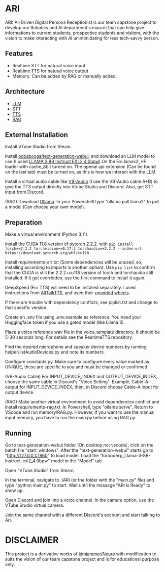 # ARI

ARI: AI-Driven Digital Persona Receptionist is our team capstone project to develop our Robotics and AI department's mascot that can help give informations to current students, prospective students and visitors, with the vision to make interacting with AI unintimidating for less tech-savvy person.


## Features

- Realtime STT for natural voice input
- Realtime TTS for natural voice output
- Memory: Can be added by RAG or manually added.


## Architecture

- [LLM](https://github.com/oobabooga/text-generation-webui)
- [STT](https://github.com/KoljaB/RealtimeSTT)
- [TTS](https://github.com/KoljaB/RealtimeTTS)
- [RAG](https://github.com/pixegami/rag-tutorial-v2)


## External Installation

Install VTube Studio from Steam.

Install [oobabooga/text-generation-webui](https://github.com/oobabooga/text-generation-webui), and download an LLM model to use (I used [LLAMA 3 8B Instruct EXL2 4.0bpw](https://huggingface.co/turboderp/Llama-3-8B-Instruct-exl2/tree/4.0bpw)).On the ExLlamav2_HF loader with cache_8bit turned on. The openai api extension (Can be found on the last tab) must be turned on, as this is how we interact with the LLM.

Install a virtual audio cable like [VB-Audio](https://vb-audio.com/Cable/) (I use the VB-Audio cable A+B) to give the TTS output directly into Vtube Studio and Discord. Also, get STT input from Discord.

(RAG) Download [Ollama](https://ollama.com/download). In your Powershell type "ollama pull llama2" to pull a model (Can choose your own model).


## Preparation

Make a virtual environment (Python 3.11).

Install the CUDA 11.8 version of pytorch 2.2.2. with
`pip install torch==2.2.2 torchvision==0.17.2 torchaudio==2.2.2 --index-url https://download.pytorch.org/whl/cu118`

Install requirements-ari.txt (Some dependencies will be unused, so, installing according to imports is another option). Use `pip list` to confirm that the CUDA is still the 2.2.2+cu118 version of torch and torchaudio still installed. If it got overridden, use the first command to install it again.

DeepSpeed (For TTS) will need to be installed separately. I used instructions from [AllTalkTTS](https://github.com/erew123/alltalk_tts?#-deepspeed-installation-options), and used their [provided wheels](https://github.com/erew123/alltalk_tts/releases/tag/DeepSpeed-14.0).

If there are trouble with dependency conflicts, see piplist.txt and change to that specific version.

Create an .env file using .env.example as reference. You need your Huggingface token if you use a gated model (like Llama 3).

Place a voice reference wav file in the voice_template directory. It should be 5-30 seconds long. For details see the RealtimeTTS repository.

Find the desired microphone and speaker device numbers by running helper/listAudioDevices.py and note its numbers.

Configure constants.py. Make sure to configure every value marked as UNIQUE, these are specific to you and must be changed or confirmed.

(VB-Audio Cable) For INPUT_DEVICE_INDEX and OUTPUT_DEVICE_INDEX, choose the same cable in Discord's "Voice Setting". Example, Cable-A output for INPUT_DEVICE_INDEX, then, in Discord choose Cable-A input for output device.

(RAG) Make another virtual environment to avoid dependencies conflict and install requirements-rag.txt. In Powershell, type "ollama serve". Return to VScode and run memory/RAG.py. However, if you want to use the manual input memory, you have to run the main.py before using RAG.py.


## Running

Go to text-generation-webui folder (On desktop not vscode), click on the batch file "start_windows". After the "text-generation-webui" starts go to "http://127.0.0.1:7860" to load model. Load the "turboderp_Llama-3-8B-Instruct-exl2_4.0bpw" model in the "Model" tab.

Open "VTube Studio" from Steam.

In the terminal, navigate to ./ARI (or the folder with the "main.py" file) and type "python main.py" to start. Wait until the message "ARI is Ready" to show up.

Open Discord and join into a voice channel. In the camera option, use the VTube Studio virtual camera.

Join the same channel with a different Discord's account and start talking to Ari.


# DISCLAIMER

This project is a derivative works of [kimjammer/Neuro](https://github.com/kimjammer/Neuro) with modification to suits the vision of our team capstone project and is for educational purpose only.